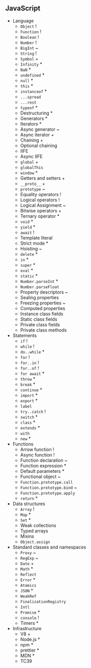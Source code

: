 ## JavaScript

- Language
  - `Object` !
  - `Function` !
  - `Boolean` !
  - `Number` !
  - `BigInt` ~
  - `String` !
  - `Symbol` +
  - `Infinity` \*
  - `NaN` \*
  - `undefined` \*
  - `null` \*
  - `this` \*
  - `instanceof` \*
  - `...spread`
  - `...rest`
  - `typeof` \*
  - Destructuring \*
  - Generators \*
  - Iterators \*
  - Async generator ~
  - Async iterator +
  - Chaining +
  - Optional chaining
  - IIFE
  - Async IIFE
  - `global` +
  - `globalThis`
  - `window` \*
  - Getters and setters +
  - `__proto__` +
  - `prototype` ~
  - Equality operators !
  - Logical operators !
  - Logical Assignment ~
  - Bitwise operators +
  - Ternary operator \*
  - `void` \*
  - `yield` \*
  - `await` !
  - Template literal
  - Strict mode \*
  - Hoisting ~
  - `delete` \*
  - `in` \*
  - `super` \*
  - `eval` \*
  - `static` \*
  - `Number.parseInt` \*
  - `Number.parseFloat`
  - Property descriptors ~
  - Sealing properties
  - Freezing properties ~
  - Computed properties
  - Instance class fields
  - Static class fields
  - Private class fields
  - Private class methods
- Statements
  - `if` !
  - `while` !
  - `do..while` \*
  - `for` !
  - `for..in` !
  - `for..of` !
  - `for await` \*
  - `throw` \*
  - `break` \*
  - `continue` \*
  - `import` \*
  - `export` \*
  - `label`
  - `try..catch` !
  - `switch` \*
  - `class` \*
  - `extends` \*
  - `with`
  - `new` \*
- Functions
  - Arrow function !
  - Async function !
  - Function declaration ~
  - Function expression \*
  - Default parameters \*
  - Functional object ~
  - `Function.prototype.call`
  - `Function.prototype.bind` ~
  - `Function.prototype.apply`
  - `return` \*
- Data structures
  - `Array` !
  - `Map` \*
  - `Set` \*
  - Weak collections
  - Typed arrays
  - Mixins
  - `Object.assign`
- Standard classes and namespaces
  - `Proxy` ~
  - `RegExp` ~
  - `Date` +
  - `Math` \*
  - `Reflect`
  - `Error` \*
  - `Atomics`
  - `JSON` \*
  - `WeakRef`
  - `FinalizationRegistry`
  - `Intl`
  - `Promise` \*
  - `console` !
  - Timers \*
- Infrastructure
  - V8 +
  - Node.js \*
  - npm \*
  - prettier \*
  - MDN \*
  - TC39
